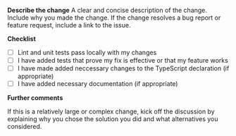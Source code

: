 **Describe the change**
A clear and concise description of the change. Include why you made the change. If the change resolves a bug report or feature request, include a link to the issue. 

**Checklist**

- [ ] Lint and unit tests pass locally with my changes
- [ ] I have added tests that prove my fix is effective or that my feature works
- [ ] I have made added neccessary changes to the TypeScript declaration (if appropriate)
- [ ] I have added necessary documentation (if appropriate)

**Further comments**

If this is a relatively large or complex change, kick off the discussion by explaining why you chose the solution you did and what alternatives you considered.

